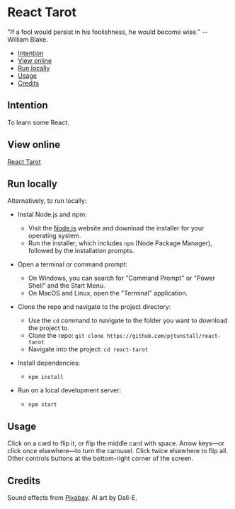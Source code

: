 # React Tarot

"If a fool would persist in his foolishness, he would become wise." -- William Blake.

- [Intention](#intention)
- [View online](#view-online)
- [Run locally](#run-locally)
- [Usage](#usage)
- [Credits](#credits)

## Intention

To learn some React.

## View online

[React Tarot](https://react-tarot.netlify.app/)

## Run locally

Alternatively, to run locally:

- Instal Node.js and npm:

  - Visit the [Node.js](https://Nodeeijs.org/) website and download the installer for your operating system.
  - Run the installer, which includes `npm` (Node Package Manager), followed by the installation prompts.

- Open a terminal or command prompt:

  - On Windows, you can search for "Command Prompt" or "Power Shell" and the Start Menu.
  - On MacOS and Linux, open the "Terminal" application.

- Clone the repo and navigate to the project directory:

  - Use the `cd` command to navigate to the folder you want to download the project to.
  - Clone the repo: `git clone https://github.com/pjtunstall/react-tarot`
  - Navigate into the project: `cd react-tarot`

- Install dependencies:

  - `npm install`

- Run on a local development server:
  - `npm start`

## Usage

Click on a card to flip it, or flip the middle card with space. Arrow keys&mdash;or click once elsewhere&mdash;to turn the carousel. Click twice elsewhere to flip all. Other controls buttons at the bottom-right corner of the screen.

## Credits

Sound effects from [Pixabay](https://pixabay.com/). AI art by Dall-E.
